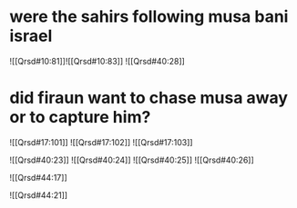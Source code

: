 

# were the sahirs following musa bani israel
![[Qrsd#10:81]]![[Qrsd#10:83]]
![[Qrsd#40:28]]
# did firaun want to chase musa away or to capture him?

![[Qrsd#17:101]]
![[Qrsd#17:102]]
![[Qrsd#17:103]]

![[Qrsd#40:23]]
![[Qrsd#40:24]]
![[Qrsd#40:25]]
![[Qrsd#40:26]]

![[Qrsd#44:17]]

![[Qrsd#44:21]]